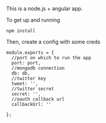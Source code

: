 This is a node.js + angular app.

To get up and running 

```
npm install
```

Then, create a config with some creds
```
module.exports = {
  //port on which to run the app
  port: port,
  //mongodb connection
  db: db,
  //twitter key
  tweet: '',
  //twitter secret
  secret: '',
  //oauth callback url
  callbackUrl: ''

};


```
